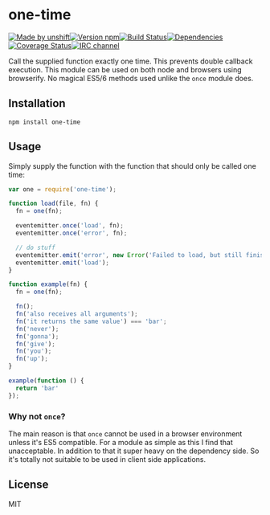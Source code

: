 # one-time

[![Made by unshift](https://img.shields.io/badge/made%20by-unshift-00ffcc.svg?style=flat-square)](http://unshift.io)[![Version npm](http://img.shields.io/npm/v/one-time.svg?style=flat-square)](http://browsenpm.org/package/one-time)[![Build Status](http://img.shields.io/travis/unshiftio/one-time/master.svg?style=flat-square)](https://travis-ci.org/unshiftio/one-time)[![Dependencies](https://img.shields.io/david/unshiftio/one-time.svg?style=flat-square)](https://david-dm.org/unshiftio/one-time)[![Coverage Status](http://img.shields.io/coveralls/unshiftio/one-time/master.svg?style=flat-square)](https://coveralls.io/r/unshiftio/one-time?branch=master)[![IRC channel](http://img.shields.io/badge/IRC-irc.freenode.net%23unshift-00a8ff.svg?style=flat-square)](http://webchat.freenode.net/?channels=unshift) 

Call the supplied function exactly one time. This prevents double callback
execution. This module can be used on both node and browsers using browserify.
No magical ES5/6 methods used unlike the `once` module does.

## Installation

```
npm install one-time
```

## Usage

Simply supply the function with the function that should only be called one
time:

```js
var one = require('one-time');

function load(file, fn) {
  fn = one(fn);

  eventemitter.once('load', fn);
  eventemitter.once('error', fn);

  // do stuff
  eventemitter.emit('error', new Error('Failed to load, but still finished'));
  eventemitter.emit('load');
}

function example(fn) {
  fn = one(fn);

  fn();
  fn('also receives all arguments');
  fn('it returns the same value') === 'bar';
  fn('never');
  fn('gonna');
  fn('give');
  fn('you');
  fn('up');
}

example(function () { 
  return 'bar'
});
```

### Why not `once`?

The main reason is that `once` cannot be used in a browser environment unless it's
ES5 compatible. For a module as simple as this I find that unacceptable. In addition
to that it super heavy on the dependency side. So it's totally not suitable to be
used in client side applications.

## License

MIT
